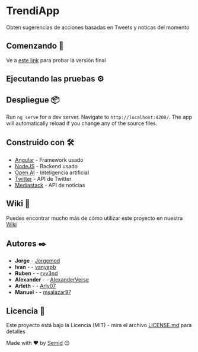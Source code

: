 
# TrendiApp

Obten sugerencias de acciones basadas en Tweets y noticas del momento

## Comenzando 🚀

Ve a [este link](www.heroku.app) para probar la versión final


## Ejecutando las pruebas ⚙️





## Despliegue 📦

Run `ng serve` for a dev server. Navigate to `http://localhost:4200/`. The app will automatically reload if you change any of the source files.

## Construido con 🛠️

* [Angular](https://angular.io) - Framework usado
* [NodeJS](https://nodejs.org/es/) - Backend usado
* [Open AI](https://openai.com) - Inteligencia artificial
* [Twitter](https://developer.twitter.com/en/docs/twitter-api) - API de Twitter
* [Mediastack](https://mediastack.com/) - API de noticias


## Wiki 📖

Puedes encontrar mucho más de cómo utilizar este proyecto en nuestra [Wiki](https://github.com/jorgemod/Trendiapp/wiki)

## Autores ✒️

* **Jorge** -  [Jorgemod](https://github.com/jorgemod)
* **Ivan** - - [vanyapb](https://github.com/vanyapb)
* **Ruben** -  - [rvv3nd](https://github.com/rvv3nd)
* **Alexander** - - [AlexanderVerse](https://github.com/AlexanderVerse)
* **Arleth** - - [Arly07](https://github.com/Arly07)
* **Manuel** - - [msalazar97](https://github.com/msalazar97)

## Licencia 📄

Este proyecto está bajo la Licencia (MIT) - mira el archivo [LICENSE.md](LICENSE.md) para detalles


Made with ❤️ by [Semid]() 😊

